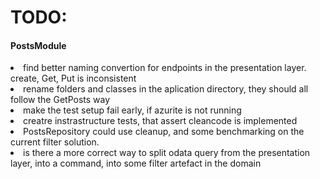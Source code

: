 <h1>TODO:</h1>

<h4>
  PostsModule
</h4>
<p>
  <li>
    find better naming convertion for endpoints in the presentation layer. create, Get, Put is inconsistent    
  </li>
  <li> rename folders and classes in the aplication directory, they should all follow the GetPosts way</li>
  <li>
    make the test setup fail early, if azurite is not running
  </li>
  <li>
    creatre instrastructure tests, that assert cleancode is implemented
  </li>
  <li>
    PostsRepository could use cleanup, and some benchmarking on the current filter solution.
  </li>
  <li>
    is there a more correct way to split odata query from the presentation layer, into a command, into some filter artefact in the domain
  </li>
</p>
